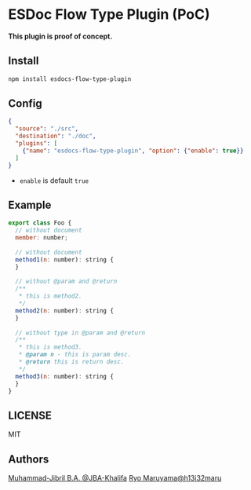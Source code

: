 # ESDoc Flow Type Plugin (PoC)
**This plugin is proof of concept.**

## Install
```bash
npm install esdocs-flow-type-plugin
```

## Config
```json
{
  "source": "./src",
  "destination": "./doc",
  "plugins": [
    {"name": "esdocs-flow-type-plugin", "option": {"enable": true}}
  ]
}
```

- `enable` is default `true`

## Example
```js
export class Foo {
  // without document
  member: number;
  
  // without document
  method1(n: number): string {
  }
  
  // without @param and @return
  /**
   * this is method2.
   */
  method2(n: number): string {
  }
  
  // without type in @param and @return
  /**
   * this is method3.
   * @param n - this is param desc.
   * @return this is return desc. 
   */
  method3(n: number): string {
  }
}
```

## LICENSE
MIT

## Authors
[Muhammad-Jibril B.A. @JBA-Khalifa](https://github.com/JBA-Khalifa)
[Ryo Maruyama@h13i32maru](https://github.com/h13i32maru)